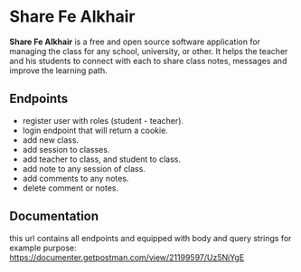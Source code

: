 # Share Fe Alkhair
**Share Fe Alkhair** is a free and open source software application for managing the class for any school, university, or other. It helps the teacher and his students to connect with each to share class notes, messages and improve the learning path.




## Endpoints

- register user with roles (student - teacher).
- login endpoint that will return a cookie.
- add new class.
- add session to classes.
- add teacher to class, and student to class.
- add note to any session of class.
- add comments to any notes.
- delete comment or notes.



## Documentation
this url contains all endpoints and equipped with body and query strings for example purpose:
https://documenter.getpostman.com/view/21199597/Uz5NiYgE
